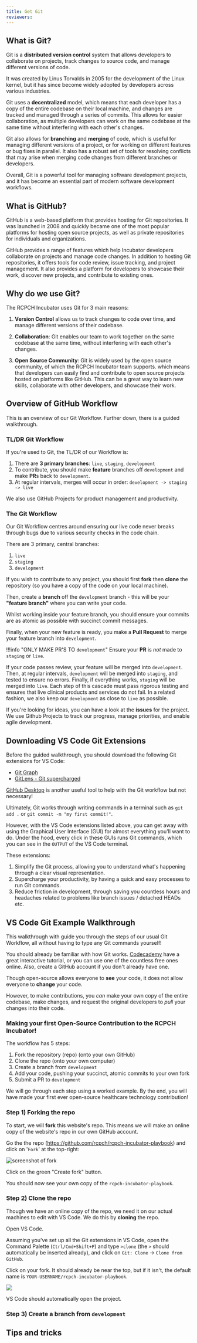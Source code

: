 ```yaml
---
title: Get Git
reviewers:
---
```


## What is Git?

Git is a **distributed version control** system that allows developers to collaborate on projects, track changes to source code, and manage different versions of code.

It was created by Linus Torvalds in 2005 for the development of the Linux kernel, but it has since become widely adopted by developers across various industries.

Git uses a **decentralized** model, which means that each developer has a copy of the entire codebase on their local machine, and changes are tracked and managed through a series of commits. This allows for easier collaboration, as multiple developers can work on the same codebase at the same time without interfering with each other's changes.

Git also allows for **branching** and **merging** of code, which is useful for managing different versions of a project, or for working on different features or bug fixes in parallel. It also has a robust set of tools for resolving conflicts that may arise when merging code changes from different branches or developers.

Overall, Git is a powerful tool for managing software development projects, and it has become an essential part of modern software development workflows.

## What is GitHub?

GitHub is a web-based platform that provides hosting for Git repositories. It was launched in 2008 and quickly became one of the most popular platforms for hosting open source projects, as well as private repositories for individuals and organizations.

GitHub provides a range of features which help Incubator developers collaborate on projects and manage code changes. In addition to hosting Git repositories, it offers tools for code review, issue tracking, and project management. It also provides a platform for developers to showcase their work, discover new projects, and contribute to existing ones.

## Why do we use Git?

The RCPCH Incubator uses Git for 3 main reasons:

1. **Version Control** allows us to track changes to code over time, and manage different versions of their codebase.

2. **Collaboration**: Git enables our team to work together on the same codebase at the same time, without interfering with each other's changes.

3. **Open Source Community**: Git is widely used by the open source community, of which the RCPCH Incubator team supports. which means that developers can easily find and contribute to open source projects hosted on platforms like GitHub. This can be a great way to learn new skills, collaborate with other developers, and showcase their work.

## Overview of GitHub Workflow

This is an overview of our Git Workflow. Further down, there is a guided walkthrough.

### TL/DR Git Workflow

If you're used to Git, the TL/DR of our Workflow is:

1. There are **3 primary branches**: `live`, `staging`, `development`
2. To contribute, you should make **feature** branches off `development` and make **PR**s back to `development`.
3. At regular intervals, merges will occur in order: `development -> staging -> live`

We also use GitHub Projects for product management and productivity.

### The Git Workflow

Our Git Workflow centres around ensuring our live code never breaks through bugs due to various security checks in the code chain.

There are 3 primary, central branches:

1. `live`
2. `staging`
3. `development`

If you wish to contribute to any project, you should first **fork** then **clone** the repository (so you have a copy of the code on your local machine).

Then, create a **branch** off the `development` branch - this will be your **"feature branch"** where you can write your code.

Whilst working inside your feature branch, you should ensure your commits are as atomic as possible with succinct commit messages.

Finally, when your new feature is ready, you make a **Pull Request** to merge your feature branch into `development`.

!!!info "ONLY MAKE PR'S TO `development`"
    Ensure your **PR** is *not* made to `staging` or `live`.

If your code passes review, your feature will be merged into `development`. Then, at regular intervals,  `development` will be merged into `staging`, and tested to ensure no errors. Finally, if everything works, `staging` will be merged into `live`. Each step of this cascade must pass rigorous testing and ensures that live clinical products and services do not fail. In a related fashion, we also keep our `development` as close to `live` as possible.

If you're looking for ideas, you can have a look at the **issues** for the project. We use Github Projects to track our progress, manage priorities, and enable agile development.

## Downloading VS Code Git Extensions

Before the guided walkthrough, you should download the following Git extensions for VS Code:

- [Git Graph](https://marketplace.visualstudio.com/items?itemName=mhutchie.git-graph)
- [GitLens - Git supercharged](https://marketplace.visualstudio.com/items?itemName=eamodio.gitlens)

[GitHub Desktop](https://desktop.github.com/) is another useful tool to help with the Git workflow but not necessary!



Ultimately, Git works through writing commands in a terminal such as `git add .` or `git commit -m "my first commit!"`.

However, with the VS Code extensions listed above, you can get away with using the Graphical User Interface (GUI) for almost everything you'll want to do. Under the hood, every click in these GUIs runs Git commands, which you can see in the `OUTPUT` of the VS Code terminal.

These extensions:

1. Simplify the Git process, allowing you to understand what's happening through a clear visual representation.
2. Supercharge your productivity, by having a quick and easy processes to run Git commands.
3. Reduce friction in development, through saving you countless hours and headaches related to problems like branch issues / detached HEADs etc.

## VS Code Git Example Walkthrough

This walkthrough with guide you through the steps of our usual Git Workflow, all without having to type any Git commands yourself!

You should already be familiar with how Git works. [Codecademy](https://www.codecademy.com/learn/learn-git) have a great interactive tutorial, or you can use one of the countless free ones online. Also, create a GitHub account if you don't already have one.

Though open-source allows everyone to **see** your code, it does not allow everyone to **change** your code.

However, to make contributions, you *can* make your own copy of the entire codebase, make changes, and request the original developers to *pull* your changes into their code.

### Making your first Open-Source Contribution to the RCPCH Incubator!

The workflow has 5 steps:

1. Fork the repository (repo) (onto your own GitHub)
2. Clone the repo (onto your own computer)
3. Create a branch from `development`
4. Add your code, pushing your succinct, atomic commits to your own fork
5. Submit a PR to `development`

We will go through each step using a worked example. By the end, you will have made your first ever open-source healthcare technology contribution!

### Step 1) Forking the repo

To start, we will **fork** this website's repo. This means we will make an online copy of the website's repo in our own GitHub account.

Go the the repo (https://github.com/rcpch/rcpch-incubator-playbook) and click on '`Fork`' at the top-right:

![screenshot of fork](../_assets/_images/git-walkthrough-imgs/fork.png)

Click on the green "Create fork" button.

You should now see your own copy of the `rcpch-incubator-playbook`.

### Step 2) Clone the repo

Though we have an online copy of the repo, we need it on our actual machines to edit with VS Code. We do this by **cloning** the repo.

Open VS Code.

Assuming you've set up all the Git extensions in VS Code, open the Command Palette (`Ctrl/Cmd+Shift+P`) and type `>clone` (the `>` should automatically be inserted already), and click on `Git: Clone` -> `Clone from GitHub`.

Click on your fork. It should already be near the top, but if it isn't, the default name is `YOUR-USERNAME/rcpch-incubator-playbook`.

![](../_assets/_images/git-walkthrough-imgs/clone.png)

VS Code should automatically open the project.

### Step 3) Create a branch from `development`



## Tips and tricks

